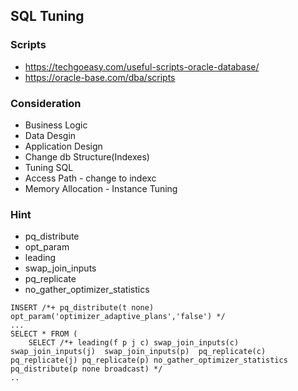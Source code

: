 ## SQL Tuning 
### Scripts
* https://techgoeasy.com/useful-scripts-oracle-database/
* https://oracle-base.com/dba/scripts
### Consideration
* Business Logic
* Data Desgin
* Application Design
* Change db Structure(Indexes)
* Tuning SQL
* Access Path - change to indexc
* Memory Allocation - Instance Tuning
### Hint
* pq_distribute
* opt_param
* leading
* swap_join_inputs
* pq_replicate
* no_gather_optimizer_statistics
```
INSERT /*+ pq_distribute(t none) opt_param('optimizer_adaptive_plans','false') */
...
SELECT * FROM (
	SELECT /*+ leading(f p j c) swap_join_inputs(c) swap_join_inputs(j)  swap_join_inputs(p)  pq_replicate(c) pq_replicate(j) pq_replicate(p) no_gather_optimizer_statistics pq_distribute(p none broadcast) */
..  
```
